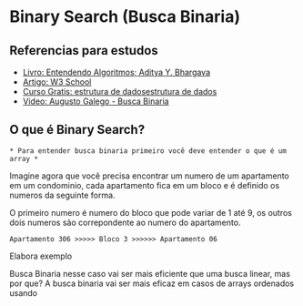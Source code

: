 # Binary Search (Busca Binaria)

## Referencias para estudos
- [Livro: Entendendo Algoritmos; Aditya Y. Bhargava]()
- [Artigo: W3 School](https://www.w3schools.com/dsa/dsa_algo_binarysearch.php)
- [Curso Gratis: estrutura de dadosestrutura de dados](https://www.coursera.org/learn/data-structures)
- [Video: Augusto Galego - Busca Binaria](https://youtu.be/zSyV0VaTF3k)
## O que é Binary Search?
    * Para entender busca binaria primeiro você deve entender o que é um array * 

Imagine agora que você precisa encontrar um numero de um apartamento em um condominio, cada apartamento fica em um bloco e é definido os numeros da seguinte forma.

O primeiro numero é numero do bloco que pode variar de 1 até 9, os outros dois numeros são correpondente ao numero do apartamento.

    Apartamento 306 >>>>> Bloco 3 >>>>>> Apartamento 06

Elabora exemplo

Busca Binaria nesse caso vai ser mais eficiente que uma busca linear, mas por que?
A busca binaria vai ser mais eficaz em casos de arrays ordenados usando 
